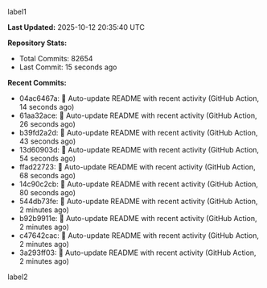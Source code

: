 
label1 
<!-- ACTIVITY_START -->
**Last Updated:** 2025-10-12 20:35:40 UTC

**Repository Stats:**
- Total Commits: 82654
- Last Commit: 15 seconds ago

**Recent Commits:**
- 04ac6467a: 🤖 Auto-update README with recent activity (GitHub Action, 14 seconds ago)
- 61aa32ace: 🤖 Auto-update README with recent activity (GitHub Action, 26 seconds ago)
- b39fd2a2d: 🤖 Auto-update README with recent activity (GitHub Action, 43 seconds ago)
- 13d60903d: 🤖 Auto-update README with recent activity (GitHub Action, 54 seconds ago)
- ffad22723: 🤖 Auto-update README with recent activity (GitHub Action, 68 seconds ago)
- 14c90c2cb: 🤖 Auto-update README with recent activity (GitHub Action, 80 seconds ago)
- 544db73fe: 🤖 Auto-update README with recent activity (GitHub Action, 2 minutes ago)
- b92b9911e: 🤖 Auto-update README with recent activity (GitHub Action, 2 minutes ago)
- c47642cac: 🤖 Auto-update README with recent activity (GitHub Action, 2 minutes ago)
- 3a293ff03: 🤖 Auto-update README with recent activity (GitHub Action, 2 minutes ago)
<!-- ACTIVITY_END -->

label2
